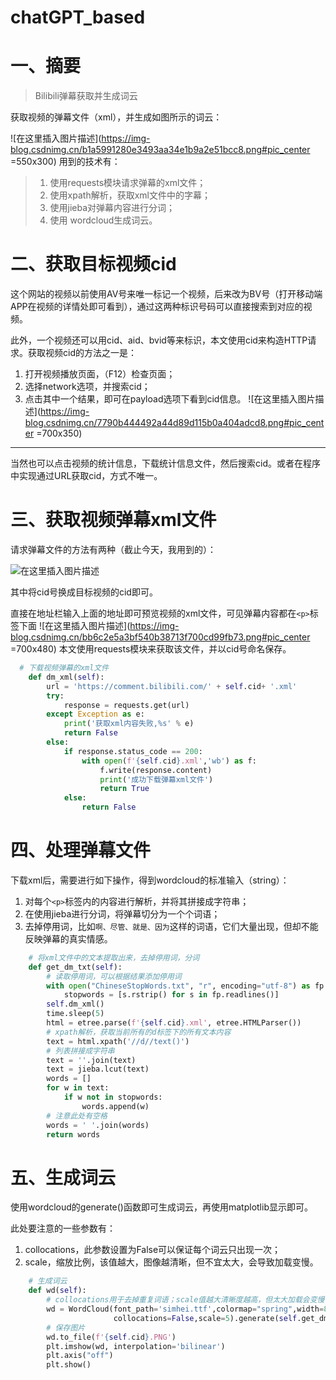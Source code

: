 # chatGPT_based


#  一、摘要

> Bilibili弹幕获取并生成词云

获取视频的弹幕文件（xml），并生成如图所示的词云：

![在这里插入图片描述](https://img-blog.csdnimg.cn/b1a5991280e3493aa34e1b9a2e51bcc8.png#pic_center =550x300)
用到的技术有：

> 1. 使用requests模块请求弹幕的xml文件；
> 2. 使用xpath解析，获取xml文件中的字幕；
> 3. 使用jieba对弹幕内容进行分词；
> 4. 使用	wordcloud生成词云。

# 二、获取目标视频cid
这个网站的视频以前使用AV号来唯一标记一个视频，后来改为BV号（打开移动端APP在视频的详情处即可看到），通过这两种标识号码可以直接搜索到对应的视频。

此外，一个视频还可以用cid、aid、bvid等来标识，本文使用cid来构造HTTP请求。获取视频cid的方法之一是：
1. 打开视频播放页面，（F12）检查页面；
2. 选择network选项，并搜索cid；
3. 点击其中一个结果，即可在payload选项下看到cid信息。
![在这里插入图片描述](https://img-blog.csdnimg.cn/7790b444492a44d89d115b0a404adcd8.png#pic_center =700x350)
<hr>
当然也可以点击视频的统计信息，下载统计信息文件，然后搜索cid。或者在程序中实现通过URL获取cid，方式不唯一。


# 三、获取视频弹幕xml文件
请求弹幕文件的方法有两种（截止今天，我用到的）：

![在这里插入图片描述](https://img-blog.csdnimg.cn/e1efd5c42ac44d4f828da9a883017051.png)


其中将cid号换成目标视频的cid即可。

直接在地址栏输入上面的地址即可预览视频的xml文件，可见弹幕内容都在`<p>`标签下面
![在这里插入图片描述](https://img-blog.csdnimg.cn/bb6c2e5a3bf540b38713f700cd99fb73.png#pic_center =700x480)
本文使用requests模块来获取该文件，并以cid号命名保存。

```python
  # 下载视频弹幕的xml文件
    def dm_xml(self):
        url = 'https://comment.bilibili.com/' + self.cid+ '.xml'
        try:
            response = requests.get(url)
        except Exception as e:
            print('获取xml内容失败,%s' % e)
            return False
        else:
            if response.status_code == 200:
                with open(f'{self.cid}.xml','wb') as f:
                    f.write(response.content)
                    print('成功下载弹幕xml文件')
                    return True
            else:
                return False
```


# 四、处理弹幕文件

下载xml后，需要进行如下操作，得到wordcloud的标准输入（string）：
1. 对每个`<p>`标签内的内容进行解析，并将其拼接成字符串；
2. 在使用jieba进行分词，将弹幕切分为一个个词语；
3. 去掉停用词，比如`啊、尽管、就是、因为`这样的词语，它们大量出现，但却不能反映弹幕的真实情感。

```python
    # 将xml文件中的文本提取出来，去掉停用词，分词
    def get_dm_txt(self):
        # 读取停用词，可以根据结果添加停用词
        with open("ChineseStopWords.txt", "r", encoding="utf-8") as fp:
            stopwords = [s.rstrip() for s in fp.readlines()]
        self.dm_xml()
        time.sleep(5)
        html = etree.parse(f'{self.cid}.xml', etree.HTMLParser())
        # xpath解析，获取当前所有的d标签下的所有文本内容
        text = html.xpath('//d//text()')
        # 列表拼接成字符串
        text = ''.join(text)
        text = jieba.lcut(text)
        words = []
        for w in text:
            if w not in stopwords:
                words.append(w)
        # 注意此处有空格
        words = ' '.join(words)
        return words
```
# 五、生成词云
使用wordcloud的generate()函数即可生成词云，再使用matplotlib显示即可。

此处要注意的一些参数有：
1. collocations，此参数设置为False可以保证每个词云只出现一次；
2. scale，缩放比例，该值越大，图像越清晰，但不宜太大，会导致加载变慢。

```python
    # 生成词云
    def wd(self):
        # collocations用于去掉重复词语；scale值越大清晰度越高，但太大加载会变慢
        wd = WordCloud(font_path='simhei.ttf',colormap="spring",width=800,height=400,
                       collocations=False,scale=5).generate(self.get_dm_txt())
        # 保存图片
        wd.to_file(f'{self.cid}.PNG')
        plt.imshow(wd, interpolation='bilinear')
        plt.axis("off")
        plt.show()
```
